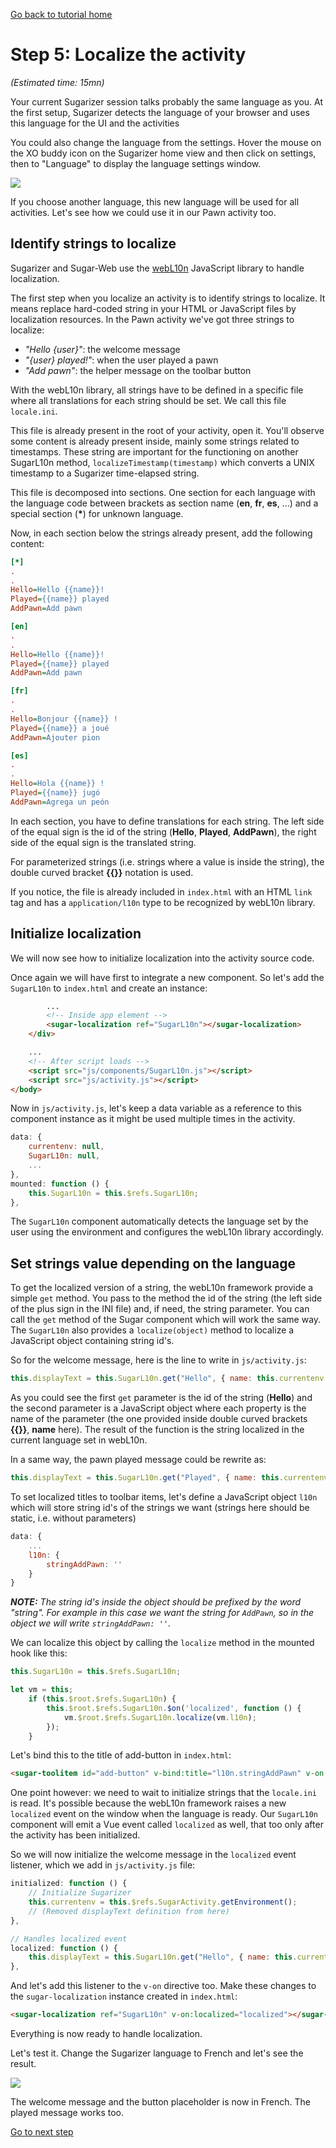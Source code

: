[Go back to tutorial home](tutorial.md)

# Step 5: Localize the activity
*(Estimated time: 15mn)*

Your current Sugarizer session talks probably the same language as you. At the first setup, Sugarizer detects the language of your browser and uses this language for the UI and the activities

You could also change the language from the settings. Hover the mouse on the XO buddy icon on the Sugarizer home view and then click on settings, then to "Language" to display the language settings window.

![](../../images/tutorial_step5_1.png)

If you choose another language, this new language will be used for all activities. Let's see how we could use it in our Pawn activity too.

## Identify strings to localize

Sugarizer and Sugar-Web use the [webL10n](https://github.com/fabi1cazenave/webL10n) JavaScript library to handle localization.

The first step when you localize an activity is to identify strings to localize. It means replace hard-coded string in your HTML or JavaScript files by localization resources. In the Pawn activity we've got three strings to localize:

* *"Hello {user}"*: the welcome message
* *"{user} played!"*: when the user played a pawn
* *"Add pawn"*: the helper message on the toolbar button

With the webL10n library, all strings have to be defined in a specific file where all translations for each string should be set. We call this file `locale.ini`. 

This file is already present in the root of your activity, open it. You'll observe some content is already present inside, mainly some strings related to timestamps. These string are important for the functioning on another SugarL10n method, `localizeTimestamp(timestamp)` which converts a UNIX timestamp to a Sugarizer time-elapsed string.

This file is decomposed into sections. One section for each language with the language code between brackets as section name (**en**, **fr**, **es**, ...) and a special section (**\***) for unknown language.

Now, in each section below the strings already present, add the following content:
```ini
[*]
.
.
Hello=Hello {{name}}!
Played={{name}} played
AddPawn=Add pawn

[en]
.
.
Hello=Hello {{name}}!
Played={{name}} played
AddPawn=Add pawn

[fr]
.
.
Hello=Bonjour {{name}} !
Played={{name}} a joué
AddPawn=Ajouter pion

[es]
.
.
Hello=Hola {{name}} !
Played={{name}} jugó
AddPawn=Agrega un peón
```

In each section, you have to define translations for each string. The left side of the equal sign is the id of the string (**Hello**, **Played**, **AddPawn**), the right side of the equal sign is the translated string.

For parameterized strings (i.e. strings where a value is inside the string), the double curved bracket **\{\{\}\}** notation is used.

If you notice, the file is already included in `index.html` with an HTML `link` tag and has a `application/l10n` type to be recognized by webL10n library.

## Initialize localization

We will now see how to initialize localization into the activity source code.

Once again we will have first to integrate a new component. So let's add the `SugarL10n` to `index.html` and create an instance:
```html
		...
		<!-- Inside app element -->
		<sugar-localization ref="SugarL10n"></sugar-localization>
	</div>

	...
	<!-- After script loads -->
	<script src="js/components/SugarL10n.js"></script>
	<script src="js/activity.js"></script>
</body>
```

Now in `js/activity.js`, let's keep a data variable as a reference to this component instance as it might be used multiple times in the activity.
```js
data: {
	currentenv: null,
	SugarL10n: null,
	...
},
mounted: function () {
	this.SugarL10n = this.$refs.SugarL10n;
},
```

The `SugarL10n` component automatically detects the language set by the user using the environment and configures the webL10n library accordingly.

## Set strings value depending on the language

To get the localized version of a string, the webL10n framework provide a simple `get` method. You pass to the method the id of the string (the left side of the plus sign in the INI file) and, if need, the string parameter. You can call the `get` method of the Sugar component which will work the same way. The `SugarL10n` also provides a `localize(object)` method to localize a JavaScript object containing string id's. 

So for the welcome message, here is the line to write in `js/activity.js`:
```js
this.displayText = this.SugarL10n.get("Hello", { name: this.currentenv.user.name });
```
As you could see the first `get` parameter is the id of the string (**Hello**) and the second parameter is a JavaScript object where each property is the name of the parameter (the one provided inside double curved brackets **\{\{\}\}**, **name** here). The result of the function is the string localized in the current language set in webL10n.

In a same way, the pawn played message could be rewrite as: 
```js
this.displayText = this.SugarL10n.get("Played", { name: this.currentenv.user.name });
```

To set localized titles to toolbar items, let's define a JavaScript object `l10n` which will store string id's of the strings we want (strings here should be static, i.e. without parameters)
```js
data: {
	...
	l10n: {
		stringAddPawn: ''
	}
}
```
***NOTE:*** *The string id's inside the object should be prefixed by the word "string". For example in this case we want the string for `AddPawn`, so in the object we will write `stringAddPawn: ''`.*

We can localize this object by calling the `localize` method in the mounted hook like this: 
```js
this.SugarL10n = this.$refs.SugarL10n;

let vm = this;
	if (this.$root.$refs.SugarL10n) {
		this.$root.$refs.SugarL10n.$on('localized', function () {
			vm.$root.$refs.SugarL10n.localize(vm.l10n);
		});
	}
```

Let's bind this to the title of add-button in `index.html`:
```html
<sugar-toolitem id="add-button" v-bind:title="l10n.stringAddPawn" v-on:click="onAddClick"></sugar-toolitem>
```

One point however: we need to wait to initialize strings that the `locale.ini` is read. It's possible because the webL10n framework raises a new `localized` event on the window when the language is ready. Our `SugarL10n` component will emit a Vue event called `localized` as well, that too only after the activity has been initialized.

So we will now initialize the welcome message in the `localized` event listener, which we add in `js/activity.js` file:
```js
initialized: function () {
	// Initialize Sugarizer
	this.currentenv = this.$refs.SugarActivity.getEnvironment();
	// (Removed displayText definition from here)
},

// Handles localized event
localized: function () {
	this.displayText = this.SugarL10n.get("Hello", { name: this.currentenv.user.name });
},
```

And let's add this listener to the `v-on` directive too. Make these changes to the `sugar-localization` instance created in `index.html`:
```html
<sugar-localization ref="SugarL10n" v-on:localized="localized"></sugar-localization>
```

Everything is now ready to handle localization.

Let's test it. Change the Sugarizer language to French and let's see the result.


![](../../images/tutorial_step5_2.png)

The welcome message and the button placeholder is now in French. The played message works too.

[Go to next step](step6.md)